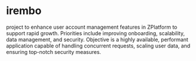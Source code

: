 # irembo
project to enhance user account management features in ZPlatform to support rapid growth.  Priorities include improving onboarding, scalability, data management, and security.  Objective is a highly available, performant application capable of handling concurrent requests, scaling user data, and ensuring top-notch security measures.
